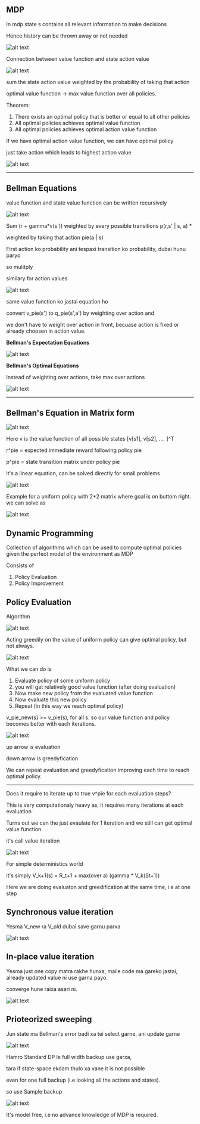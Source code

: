 ## MDP 

In mdp state s contains all relevant information to make decisions

Hence history can be thrown away or not needed

![alt text](image.png)

Connection between value function and state action value

![alt text](image-1.png)

sum the state action value weighted by the probability of taking that action

optimal value function -> max value function over all policies. 

Theorem:

1. There exists an optimal policy that is better or equal to all other policies
2. All optimal policies achieves optimal value function
3. All optimal policies achieves optimal action value function


If we have optimal action value function, we can have optimal policy

just take action which leads to highest action value

![alt text](image-2.png)
 
---

## Bellman Equations

value function and state value function can be written recursively

![alt text](image-3.png)

Sum (r + gamma*v(s')) weighted by every possible transitions p(r,s' | s, a) * 

weighted by taking that action pie(a | s)

First action ko probability ani tespaxi transition ko probability, dubai hunu paryo

so mulitply

similary for action values

![alt text](image-4.png)

same value function ko jastai equation ho

convert v_pie(s') to q_pie(s',a') by weighting over action and

we don't have to weight over action in front, becuase action is fixed or already choosen in action value. 


__Bellman's Expectation Equations__

![alt text](image-5.png)

__Bellman's Optimal Equations__

Instead of weighting over actions, take max over actions

![alt text](image-6.png)

---

## Bellman's Equation in Matrix form

![alt text](image-7.png)

Here v is the value function of all possible states [v[s1], v[s2], .... ]^T

r^pie = expected immediate reward following policy pie

p^pie = state transition matrix under policy pie

it's a linear equation, can be solved directly for small problems

![alt text](image-8.png)

Example for a uniform policy with 2*2 matrix where goal is on buttom right.
we can solve as

![alt text](image-9.png)


## Dynamic Programming

Collection of algorithms which can be used to compute optimal policies given the perfect model of the environment as MDP

Consists of 

1. Policy Evaluation
2. Policy Improvement

## Policy Evaluation

Algorithm

![alt text](image-10.png)

Acting greedily on the value of uniform policy can give optimal policy, but not always.

![alt text](image-11.png)


What we can do is

1. Evaluate policy of some uniform policy
2. you will get relatively good value function (after doing evaluation)
3. Now make new policy from the evaluated value function
4. Now evaluate this new policy
5. Repeat (in this way we reach optimal policy)

v_pie_new(s) >=  v_pie(s), for all s. so our value function and policy becomes better with each iterations. 

![alt text](image-12.png)

up arrow is evaluation

down arrow is greedyfication

We can repeat evaluation and greedyfication improving each time to reach optimal policy. 

---

Does it require to iterate up to true v^pie for each evaluation steps?

This is very computationaly heavy as, it requires many iterations at each evaluation

Turns out we can the just evaulate for 1 iteration and we still can get optimal value function

it's call value iteration

![alt text](image-13.png)

For simple deterministics world

it's simply V_k+1(s) =  R_t+1  +  max(over a) (gamma * V_k(St+1))

Here we are doing evaluaton and greedification at the same time, i.e at one step


## Synchronous value iteration 

Yesma V_new ra V_old dubai save garnu parxa

![alt text](image-15.png)

## In-place value iteration

Yesma just one copy matra rakhe hunxa, maile code ma gareko jastai, already updated value ni use garna payo. 

converge hune raixa asari ni. 

![alt text](image-14.png)


## Prioteorized sweeping

Jun state ma Bellman's error badi xa tei select garne, ani update garne

![alt text](image-16.png)

Hamro Standard DP le full width backup use garxa, 

tara if state-space ekdam thulo xa vane it is not possible

even for one full backup (i.e looking all the actions and states). 

so use Sample backup

![alt text](image-17.png)

It's model free, i.e no advance knowledge of MDP is required. 






